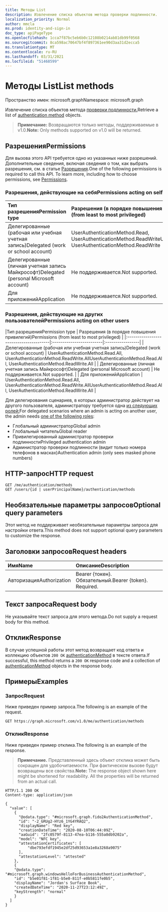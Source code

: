 ```yaml
---
title: Методы List
description: Извлечение списка объектов метода проверки подлинности.
localization_priority: Normal
author: mmcla
ms.prod: identity-and-sign-in
doc_type: apiPageType
ms.openlocfilehash: 1cca7f87bc5eb6b0c12108b0214ab81db99f0568
ms.sourcegitcommit: 8ca598ac70647bf4f897361ee90d3aa31d2ecca5
ms.translationtype: MT
ms.contentlocale: ru-RU
ms.lasthandoff: 03/31/2021
ms.locfileid: "51468599"
---
```

# <a name="list-methods"></a><span data-ttu-id="9d642-103">Методы List</span><span class="sxs-lookup"><span data-stu-id="9d642-103">List methods</span></span>

<span data-ttu-id="9d642-104">Пространство имен: microsoft.graph</span><span class="sxs-lookup"><span data-stu-id="9d642-104">Namespace: microsoft.graph</span></span>

<span data-ttu-id="9d642-105">Извлечение списка объектов метода [проверки подлинности.](../resources/authenticationmethod.md)</span><span class="sxs-lookup"><span data-stu-id="9d642-105">Retrieve a list of [authentication method](../resources/authenticationmethod.md) objects.</span></span>

> <span data-ttu-id="9d642-106">**Примечание:** Возвращаются только методы, поддерживаемые в v1.0.</span><span class="sxs-lookup"><span data-stu-id="9d642-106">**Note:** Only methods supported on v1.0 will be returned.</span></span>

## <a name="permissions"></a><span data-ttu-id="9d642-107">Разрешения</span><span class="sxs-lookup"><span data-stu-id="9d642-107">Permissions</span></span>

<span data-ttu-id="9d642-p101">Для вызова этого API требуется одно из указанных ниже разрешений. Дополнительные сведения, включая сведения о том, как выбрать разрешения, см. в статье [Разрешения](/graph/permissions-reference).</span><span class="sxs-lookup"><span data-stu-id="9d642-p101">One of the following permissions is required to call this API. To learn more, including how to choose permissions, see [Permissions](/graph/permissions-reference).</span></span>

### <a name="permissions-acting-on-self"></a><span data-ttu-id="9d642-110">Разрешения, действующие на себя</span><span class="sxs-lookup"><span data-stu-id="9d642-110">Permissions acting on self</span></span>

|<span data-ttu-id="9d642-111">Тип разрешения</span><span class="sxs-lookup"><span data-stu-id="9d642-111">Permission type</span></span>      | <span data-ttu-id="9d642-112">Разрешения (в порядке повышения привилегий)</span><span class="sxs-lookup"><span data-stu-id="9d642-112">Permissions (from least to most privileged)</span></span>              |
|:---------------------------------------|:-------------------------|
| <span data-ttu-id="9d642-113">Делегированные (рабочая или учебная учетная запись)</span><span class="sxs-lookup"><span data-stu-id="9d642-113">Delegated (work or school account)</span></span>     | <span data-ttu-id="9d642-114">UserAuthenticationMethod.Read, UserAuthenticationMethod.ReadWrite</span><span class="sxs-lookup"><span data-stu-id="9d642-114">UserAuthenticationMethod.Read, UserAuthenticationMethod.ReadWrite</span></span> |
| <span data-ttu-id="9d642-115">Делегированные (личная учетная запись Майкрософт)</span><span class="sxs-lookup"><span data-stu-id="9d642-115">Delegated (personal Microsoft account)</span></span> | <span data-ttu-id="9d642-116">Не поддерживается.</span><span class="sxs-lookup"><span data-stu-id="9d642-116">Not supported.</span></span> |
| <span data-ttu-id="9d642-117">Для приложений</span><span class="sxs-lookup"><span data-stu-id="9d642-117">Application</span></span>                            | <span data-ttu-id="9d642-118">Не поддерживается.</span><span class="sxs-lookup"><span data-stu-id="9d642-118">Not supported.</span></span> |

### <a name="permissions-acting-on-other-users"></a><span data-ttu-id="9d642-119">Разрешения, действующие на других пользователей</span><span class="sxs-lookup"><span data-stu-id="9d642-119">Permissions acting on other users</span></span>

|<span data-ttu-id="9d642-120">Тип разрешения</span><span class="sxs-lookup"><span data-stu-id="9d642-120">Permission type</span></span>      | <span data-ttu-id="9d642-121">Разрешения (в порядке повышения привилегий)</span><span class="sxs-lookup"><span data-stu-id="9d642-121">Permissions (from least to most privileged)</span></span>              |
|:---------------------------------------|:-------------------------|:-----------------|
| <span data-ttu-id="9d642-122">Делегированные (рабочая или учебная учетная запись)</span><span class="sxs-lookup"><span data-stu-id="9d642-122">Delegated (work or school account)</span></span>     | <span data-ttu-id="9d642-123">UserAuthenticationMethod.Read.All, UserAuthenticationMethod.ReadWrite.All</span><span class="sxs-lookup"><span data-stu-id="9d642-123">UserAuthenticationMethod.Read.All, UserAuthenticationMethod.ReadWrite.All</span></span> |
| <span data-ttu-id="9d642-124">Делегированные (личная учетная запись Майкрософт)</span><span class="sxs-lookup"><span data-stu-id="9d642-124">Delegated (personal Microsoft account)</span></span> | <span data-ttu-id="9d642-125">Не поддерживается.</span><span class="sxs-lookup"><span data-stu-id="9d642-125">Not supported.</span></span> |
| <span data-ttu-id="9d642-126">Для приложений</span><span class="sxs-lookup"><span data-stu-id="9d642-126">Application</span></span>                            | <span data-ttu-id="9d642-127">UserAuthenticationMethod.Read.All, UserAuthenticationMethod.ReadWrite.All</span><span class="sxs-lookup"><span data-stu-id="9d642-127">UserAuthenticationMethod.Read.All, UserAuthenticationMethod.ReadWrite.All</span></span> |

<span data-ttu-id="9d642-128">Для делегирования сценариев, в которых администратор действует на другого пользователя, администратору требуется одна [из следующих ролей:](/azure/active-directory/users-groups-roles/directory-assign-admin-roles#available-roles)</span><span class="sxs-lookup"><span data-stu-id="9d642-128">For delegated scenarios where an admin is acting on another user, the admin needs [one of the following roles](/azure/active-directory/users-groups-roles/directory-assign-admin-roles#available-roles):</span></span>
* <span data-ttu-id="9d642-129">Глобальный администратор</span><span class="sxs-lookup"><span data-stu-id="9d642-129">Global admin</span></span>
* <span data-ttu-id="9d642-130">Глобальный читатель</span><span class="sxs-lookup"><span data-stu-id="9d642-130">Global reader</span></span>
* <span data-ttu-id="9d642-131">Привилегированный администратор проверки подлинности</span><span class="sxs-lookup"><span data-stu-id="9d642-131">Privileged authentication admin</span></span>
* <span data-ttu-id="9d642-132">Администратор проверки подлинности (видит только номера телефонов в масках)</span><span class="sxs-lookup"><span data-stu-id="9d642-132">Authentication admin (only sees masked phone numbers)</span></span>

## <a name="http-request"></a><span data-ttu-id="9d642-133">HTTP-запрос</span><span class="sxs-lookup"><span data-stu-id="9d642-133">HTTP request</span></span>

<!-- { "blockType": "ignored" } -->

```http
GET /me/authentication/methods
GET /users/{id | userPrincipalName}/authentication/methods
```

## <a name="optional-query-parameters"></a><span data-ttu-id="9d642-134">Необязательные параметры запросов</span><span class="sxs-lookup"><span data-stu-id="9d642-134">Optional query parameters</span></span>

<span data-ttu-id="9d642-135">Этот метод не поддерживает необязательные параметры запроса для настройки ответа.</span><span class="sxs-lookup"><span data-stu-id="9d642-135">This method does not support optional query parameters to customize the response.</span></span>

## <a name="request-headers"></a><span data-ttu-id="9d642-136">Заголовки запросов</span><span class="sxs-lookup"><span data-stu-id="9d642-136">Request headers</span></span>

| <span data-ttu-id="9d642-137">Имя</span><span class="sxs-lookup"><span data-stu-id="9d642-137">Name</span></span>      |<span data-ttu-id="9d642-138">Описание</span><span class="sxs-lookup"><span data-stu-id="9d642-138">Description</span></span>|
|:----------|:----------|
| <span data-ttu-id="9d642-139">Авторизация</span><span class="sxs-lookup"><span data-stu-id="9d642-139">Authorization</span></span> | <span data-ttu-id="9d642-p102">Bearer {токен}. Обязательный.</span><span class="sxs-lookup"><span data-stu-id="9d642-p102">Bearer {token}. Required.</span></span> |

## <a name="request-body"></a><span data-ttu-id="9d642-142">Текст запроса</span><span class="sxs-lookup"><span data-stu-id="9d642-142">Request body</span></span>

<span data-ttu-id="9d642-143">Не указывайте текст запроса для этого метода.</span><span class="sxs-lookup"><span data-stu-id="9d642-143">Do not supply a request body for this method.</span></span>

## <a name="response"></a><span data-ttu-id="9d642-144">Отклик</span><span class="sxs-lookup"><span data-stu-id="9d642-144">Response</span></span>

<span data-ttu-id="9d642-145">В случае успешной работы этот метод возвращает код ответа и коллекцию объектов `200 OK` [authenticationMethod](../resources/authenticationmethod.md) в тексте ответа.</span><span class="sxs-lookup"><span data-stu-id="9d642-145">If successful, this method returns a `200 OK` response code and a collection of [authenticationMethod](../resources/authenticationmethod.md) objects in the response body.</span></span>

## <a name="examples"></a><span data-ttu-id="9d642-146">Примеры</span><span class="sxs-lookup"><span data-stu-id="9d642-146">Examples</span></span>

### <a name="request"></a><span data-ttu-id="9d642-147">Запрос</span><span class="sxs-lookup"><span data-stu-id="9d642-147">Request</span></span>

<span data-ttu-id="9d642-148">Ниже приведен пример запроса.</span><span class="sxs-lookup"><span data-stu-id="9d642-148">The following is an example of the request.</span></span>


```msgraph-interactive
GET https://graph.microsoft.com/v1.0/me/authentication/methods
```

### <a name="response"></a><span data-ttu-id="9d642-149">Отклик</span><span class="sxs-lookup"><span data-stu-id="9d642-149">Response</span></span>

<span data-ttu-id="9d642-150">Ниже приведен пример отклика.</span><span class="sxs-lookup"><span data-stu-id="9d642-150">The following is an example of the response.</span></span>

> <span data-ttu-id="9d642-p103">**Примечание.** Представленный здесь объект отклика может быть сокращен для удобочитаемости. При фактическом вызове будут возвращены все свойства.</span><span class="sxs-lookup"><span data-stu-id="9d642-p103">**Note:** The response object shown here might be shortened for readability. All the properties will be returned from an actual call.</span></span>

<!-- {
  "blockType": "response",
  "truncated": true,
  "@odata.type": "microsoft.graph.authenticationMethod",
  "isCollection": true
} -->

```http
HTTP/1.1 200 OK
Content-type: application/json

{
  "value": [
    {
      "@odata.type": "#microsoft.graph.fido2AuthenticationMethod",
      "id": "-2_GRUg2-HYz6_1YG4YRAQ2",
      "displayName": "Red key",
      "creationDateTime": "2020-08-10T06:44:09Z",
      "aaGuid": "2fc0579f-8113-47ea-b116-555a8db9202a",
      "model": "NFC key",
      "attestationCertificates": [
          "dbe793efdf1945e2df25d93653a1e8a3268a9075"
      ],
      "attestationLevel": "attested"
    },
    {
    "@odata.type": "#microsoft.graph.windowsHelloForBusinessAuthenticationMethod",
    "id": "b5e01f81-1f81-b5e0-811f-e0b5811fe0b5",
    "displayName": "Jordan's Surface Book",
    "createdDateTime": "2020-11-27T23:12:49Z",
    "keyStrength": "normal"
    }
  ]
}
```

<!-- uuid: 16cd6b66-4b1a-43a1-adaf-3a886856ed98
2019-02-04 14:57:30 UTC -->
<!-- {
  "type": "#page.annotation",
  "description": "List methods",
  "keywords": "",
  "section": "documentation",
  "tocPath": ""
}-->

